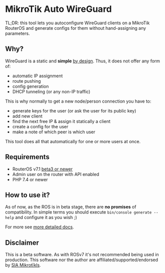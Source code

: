 # MikroTik Auto WireGuard

TL;DR: this tool lets you autoconfigure WireGuard clients on a MikroTik RouterOS and generate configs for them without 
hand-assigning any parameters.

## Why?
WireGuard is a static and **simple** [by design](https://www.wireguard.com). Thus, it does not offer any form of:

- automatic IP assignment
- route pushing
- config generation
- DHCP tunneling (or any non-IP traffic)

This is why normally to get a new node/person connection you have to:

- generate keys for the user (or ask the user for its public key)
- add new client
- find the next free IP & assign it statically a client
- create a config for the user
- make a note of which peer is which user

This tool does all that automatically for one or more users at once.

## Requirements
- RouterOS v7.1 [beta3 or newer](https://github.com/kiler129/mikrotik-auto-wireguard/issues/2)
- Admin user on the router with API enabled  
- PHP 7.4 or newer

## How to use it?
As of now, as the ROS is in beta stage, there are **no promises** of compatibility. In simple terms you should execute
`bin/console generate --help` and configure it as you wish ;)

For more see [more detailed docs](docs/README.md).

## Disclaimer
This is a beta software. As with ROSv7 it's not recommended being used in production. This software nor the author are
affiliated/supported/endorsed by [SIA Mikrotīkls](https://mikrotik.com/aboutus).
